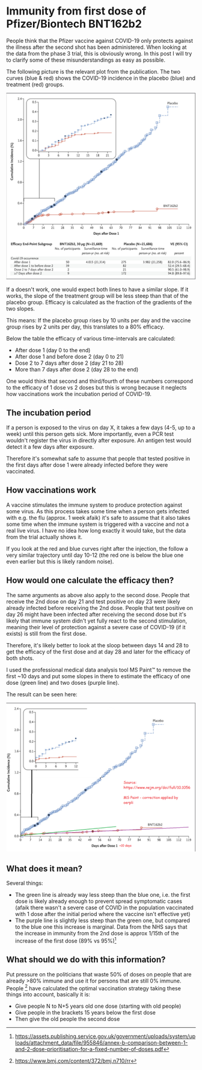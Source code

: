# Immunity from first dose of Pfizer/Biontech BNT162b2

People think that the Pfizer vaccine against COVID-19 only protects against the illness after the second shot has been administered. 
When looking at the data from the phase 3 trial, this is obviously wrong.
In this post I will try to clarify some of these misunderstandings as easy as possible.

The following picture is the relevant plot from the publication. The two curves (blue & red) shows the COVID-19 incidence in the placebo (blue) and treatment (red) groups.

![](img/days_after_d1.png)

If a doesn't work, one would expect both lines to have a similar slope. If it works, the slope of the treatment group will be less steep than that of the placebo group. 
Efficacy is calculated as the fraction of the gradients of the two slopes.

This means: If the placebo group rises by 10 units per day and the vaccine group rises by 2 units per day, this translates to a 80% efficacy.


Below the table the efficacy of various time-intervals are calculated:

- After dose 1 (day 0 to the end)
- After dose 1 and before dose 2 (day 0 to 21)
- Dose 2 to 7 days after dose 2 (day 21 to 28)
- More than 7 days after dose 2 (day 28 to the end)

One would think that second and third/fourth of these numbers correspond to the efficacy of 1 dose vs 2 doses but this is wrong because it neglects how vaccinations work the incubation period of COVID-19.


## The incubation period
If a person is exposed to the virus on day X, it takes a few days (4-5, up to a week) until this person gets sick. More importantly, even a PCR test wouldn't register the virus in directly after exposure.
An antigen test would detect it a few days after exposure. 

Therefore it's somewhat safe to assume that people that tested positive in the first days after dose 1 were already infected before they were vaccinated.

## How vaccinations work
A vaccine stimulates the immune system to produce protection against some virus.
As this process takes some time when a person gets infected with e.g. the flu (approx. 1 week afaik) it's safe to assume that it also takes some time when the immune system is triggered with a vaccine and not a real live virus. I have no idea how long exactly it would take, but the data from the trial actually shows it. 

If you look at the red and blue curves right after the injection, the follow a very similar trajectory until day 10-12 (the red one is below the blue one even earlier but this is likely random noise).


## How would one calculate the efficacy then? 
The same arguments as above also apply to the second dose. 
People that receive the 2nd dose on day 21 and test positive on day 23 were likely already infected before receiving the 2nd dose. 
People that test positive on day 26 might have been infected after receiving the second dose but it's likely that immune system didn't yet fully react to the second stimulation, meaning their level of protection against a severe case of COVID-19 (if it exists) is still from the first dose. 


Therefore, it's likely better to look at the sloop between days 14 and 28 to get the efficacy of the first dose and at day 28 and later for the efficacy of both shots. 

I used the professional medical data analysis tool MS Paint™ to remove the first ~10 days and put some slopes in there to estimate the efficacy of one dose (green line) and two doses (purple line).

The result can be seen here:

![](img/dad1_edit2.png)


## What does it mean? 

Several things:
- The green line is already way less steep than the blue one, i.e. the first dose is likely already enough to prevent spread symptomatic cases (afaik there wasn't a severe case of COVID in the population vaccinated with 1 dose after the initial period where the vaccine isn't effective yet)
- The purple line is slightly less steep than the green one, but compared to the blue one this increase is marginal. Data from the NHS says that the increase in immunity from the 2nd dose is approx 1/15th of the increase of the first dose (89% vs 95%)[^1] 

## What should we do with this information?

Put pressure on the politicians that waste 50% of doses on people that are already >80% immune and use it for persons that are still 0% immune.
People [^2] have calculated the optimal vaccination strategy taking these things into account, basically it is:
- Give people N to N+5 years old one dose (starting with old people)
- Give people in the brackets 15 years below the first dose
- Then give the old people the second dose



[^1]: https://assets.publishing.service.gov.uk/government/uploads/system/uploads/attachment_data/file/955846/annex-b-comparison-between-1-and-2-dose-prioritisation-for-a-fixed-number-of-doses.pdf
[^2]: https://www.bmj.com/content/372/bmj.n710/rr